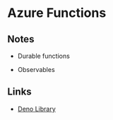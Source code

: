 # Azure Functions

## Notes

- Durable functions

- Observables

## Links

- [Deno Library](https://deno.land/x/azure_functions@v0.9.0)
